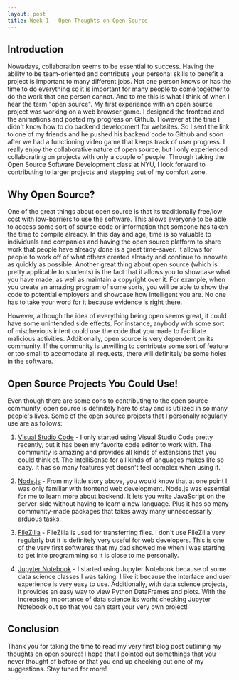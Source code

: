 ```yaml
---
layout: post
title: Week 1 - Open Thoughts on Open Source
---
```


## Introduction

Nowadays, collaboration seems to be essential to success. Having the ability to be team-oriented and contribute your personal skills to benefit a project is important to many different jobs. Not one person knows or has the time to do everything so it is important for many people to come together to do the work that one person cannot. And to me this is what I think of when I hear the term "open source". My first experience with an open source project was working on a web browser game. I designed the frontend and the animations and posted my progress on Github. However at the time I didn't know how to do backend development for websites. So I sent the link to one of my friends and he pushed his backend code to Github and soon after we had a functioning video game that keeps track of user progress. I really enjoy the collaborative nature of open source, but I only experienced collaborating on projects with only a couple of people. Through taking the Open Source Software Development class at NYU, I look forward to contributing to larger projects and stepping out of my comfort zone.

## Why Open Source?

One of the great things about open source is that its traditionally free/low cost with low-barriers to use the software. This allows everyone to be able to access some sort of source code or information that someone has taken the time to compile already. In this day and age, time is so valuable to individuals and companies and having the open source platform to share work that people have already done is a great time-saver. It allows for people to work off of what others created already and continue to innovate as quickly as possible. Another great thing about open source (which is pretty applicable to students) is the fact that it allows you to showcase what you have made, as well as maintain a copyright over it. For example, when you create an amazing program of some sorts, you will be able to show the code to potential employers and showcase how intelligent you are. No one has to take your word for it because evidence is right there. 

However, although the idea of everything being open seems great, it could have some unintended side effects. For instance, anybody with some sort of mischevious intent could use the code that you made to facilitate malicious activities. Additionally, open source is very dependent on its community. If the community is unwilling to contribute some sort of feature or too small to accomodate all requests, there will definitely be some holes in the software. 

## Open Source Projects You Could Use!

Even though there are some cons to contributing to the open source community, open source is definitely here to stay and is utilized in so many people's lives. Some of the open source projects that I personally regularly use are as follows: 

1. [Visual Studio Code](https://code.visualstudio.com/) - I only started using Visual Studio Code pretty recently, but it has been my favorite code editor to work with. The community is amazing and provides all kinds of extensions that you could think of. The IntelliSense for all kinds of languages makes life so easy. It has so many features yet doesn't feel complex when using it.

2. [Node.js](https://nodejs.org/en/) - From my little story above, you would know that at one point I was only familiar with frontend web development. Node.js was essential for me to learn more about backend. It lets you write JavaScript on the server-side without having to learn a new language. Plus it has so many community-made packages that takes away many unneccessarily arduous tasks. 

3. [FileZilla](https://filezilla-project.org/) - FileZilla is used for transferring files. I don't use FileZilla very regularly but it is definitely very useful for web developers. This is one of the very first softwares that my dad showed me when I was starting to get into programming so it is close to me personally. 

4. [Jupyter Notebook](https://jupyter.org/) - I started using Jupyter Notebook because of some data science classes I was taking. I like it because the interface and user experience is very easy to use. Additionally, with data science projects, it provides an easy way to view Python DataFrames and plots. With the increasing importance of data science its worht checking Jupyter Notebook out so that you can start your very own project! 

## Conclusion

Thank you for taking the time to read my very first blog post outlining my thoughts on open source! I hope that I pointed out somethings that you never thought of before or that you end up checking out one of my suggestions. Stay tuned for more!
